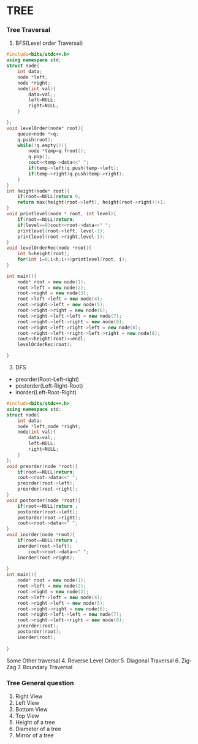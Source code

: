 # TREE
### Tree Traversal
1. BFS(Level order Traversal)
```cpp
#include<bits/stdc++.h>
using namespace std;
struct node{
	int data;
	node *left;
	node *right;
	node(int val){
		data=val;;
		left=NULL;
		right=NULL;
	}

};
void levelOrder(node* root){ 
    queue<node *>q;
    q.push(root);
    while(!q.empty()){
        node *temp=q.front();
        q.pop();
        cout<<temp->data<<" ";
        if(temp->left)q.push(temp->left);
        if(temp->right)q.push(temp->right);
    }
}
int height(node* root){
    if(root==NULL)return 0;
    return max(height(root->left), height(root->right))+1;
}
void printlevel(node * root, int level){
	if(root==NULL)return;
	if(level==0)cout<<root->data<<" ";
	printlevel(root->left, level-1);
	printlevel(root->right,level-1);
}
void levelOrderRec(node *root){
	int h=height(root);
	for(int i=0;i<h;i++)printlevel(root, i);
}

int main(){
    node* root = new node(1);
    root->left = new node(2);
    root->right = new node(3);
    root->left->left = new node(4);
    root->right->left = new node(5);
    root->right->right = new node(6);
    root->right->left->left = new node(7);
    root->right->left->right = new node(8);
    root->right->left->right->left = new node(8);
    root->right->left->right->left->right = new node(8);
    cout<<height(root)<<endl;
    levelOrderRec(root);

}
```
3. DFS
 - preorder(Root-Left-right)
 - postorder(Left-Right-Root)
 - inorder(Left-Root-Right)
```cpp
#include<bits/stdc++.h>
using namespace std;
struct node{
	int data;
	node *left;node *right;
	node(int val){
		data=val;;
		left=NULL;
		right=NULL;
	}
};
void preorder(node *root){
	if(root==NULL)return;
	cout<<root->data<<" ";
	preorder(root->left);
	preorder(root->right);
}
void postorder(node *root){
	if(root==NULL)return ;
	postorder(root->left);
	postorder(root->right);
	cout<<root->data<<" ";
}
void inorder(node *root){
	if(root==NULL)return ;
	inorder(root->left);
        cout<<root->data<<" ";
	inorder(root->right);
	
}
int main(){
    node* root = new node(1);
    root->left = new node(2);
    root->right = new node(3);
    root->left->left = new node(4);
    root->right->left = new node(5);
    root->right->right = new node(6);
    root->right->left->left = new node(7);
    root->right->left->right = new node(8);
    preorder(root);
    postorder(root);
    inorder(root);
    
}
```
Some Other traversal
4. Reverse Level Order
5. Diagonal Traversal
6. Zig-Zag
7. Boundary Traversal
### Tree General question

1. Right View
2. Left View
3. Bottom View
4. Top View
5. Height of a tree
6. Diameter of a tree
7. Mirror of a tree


